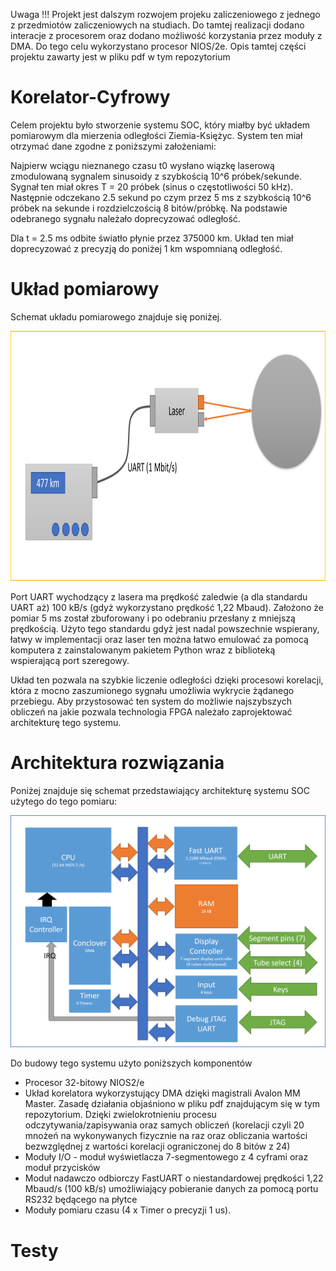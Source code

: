 Uwaga !!! Projekt jest dalszym rozwojem projeku zaliczeniowego z jednego z przedmiotów zaliczeniowych na studiach. Do tamtej realizacji dodano interacje z procesorem oraz dodano możliwość korzystania przez moduły z DMA. Do tego celu wykorzystano procesor NIOS/2e. Opis tamtej części projektu zawarty jest w pliku pdf w tym repozytorium

# Korelator-Cyfrowy
Celem projektu było stworzenie systemu SOC, który miałby być układem pomiarowym dla mierzenia odległości Ziemia-Księżyc. System ten miał otrzymać dane zgodne z poniższymi założeniami:

Najpierw  wciągu nieznanego czasu t0 wysłano wiązkę laserową zmodulowaną sygnalem sinusoidy z szybkością 10^6 próbek/sekunde. Sygnał ten miał okres T = 20 próbek (sinus o częstotliwości 50 kHz). Następnie odczekano 2.5 sekund po czym przez 5 ms z szybkością 10^6 próbek na sekunde i rozdzielczością 8 bitów/próbkę. Na podstawie odebranego sygnału należało doprecyzować odległość. 

Dla t = 2.5 ms odbite światło płynie przez 375000 km. Układ ten miał doprecyzować z precyzją do poniżej 1 km wspomnianą odległość. 

# Układ pomiarowy
Schemat układu pomiarowego znajduje się poniżej.

<p align='center'>
<img src="https://github.com/mpdg837/Korelator-Cyfrowy/blob/main/Conclover.png"  width="800" height="400">
</p>

Port UART wychodzący z lasera ma prędkość zaledwie (a dla standardu UART aż) 100 kB/s (gdyż wykorzystano prędkość 1,22 Mbaud). Założono że pomiar 5 ms został zbuforowany i po odebraniu przesłany z mniejszą prędkością. Użyto tego standardu gdyż jest nadal powszechnie wspierany, łatwy w implementacji oraz laser ten można łatwo emulować za pomocą komputera z zainstalowanym pakietem Python wraz z biblioteką wspierającą port szeregowy.

Układ ten pozwala na szybkie liczenie odległości dzięki procesowi korelacji, która z mocno zaszumionego sygnału umożliwia wykrycie żądanego przebiegu. Aby przystosować ten system do możliwie najszybszych obliczeń na jakie pozwala technologia FPGA należało zaprojektować architekturę tego systemu.

# Architektura rozwiązania

Poniżej znajduje się schemat przedstawiający architekturę systemu SOC użytego do tego pomiaru:

<p align='center'>
<img src="https://github.com/mpdg837/Korelator-Cyfrowy/blob/main/ArchitectureConclover.png">
</p>

Do budowy tego systemu użyto poniższych komponentów
* Procesor 32-bitowy NIOS2/e
* Układ korelatora wykorzystujący DMA dzięki magistrali Avalon MM Master. Zasadę działania objaśniono w pliku pdf znajdującym się w tym repozytorium. Dzięki zwielokrotnieniu procesu odczytywania/zapisywania oraz samych obliczeń (korelacji czyli 20 mnożeń na wykonywanych fizycznie na raz oraz obliczania wartości bezwzględnej z wartości korelacji ograniczonej do 8 bitów z 24)
* Moduły I/O - moduł wyświetlacza 7-segmentowego z 4 cyframi oraz moduł przycisków
* Moduł nadawczo odbiorczy FastUART o niestandardowej prędkości 1,22 Mbaud/s (100 kB/s) umożliwiający pobieranie danych za pomocą portu RS232 będącego na płytce
* Moduły pomiaru czasu (4 x Timer o precyzji 1 us).

# Testy
 
